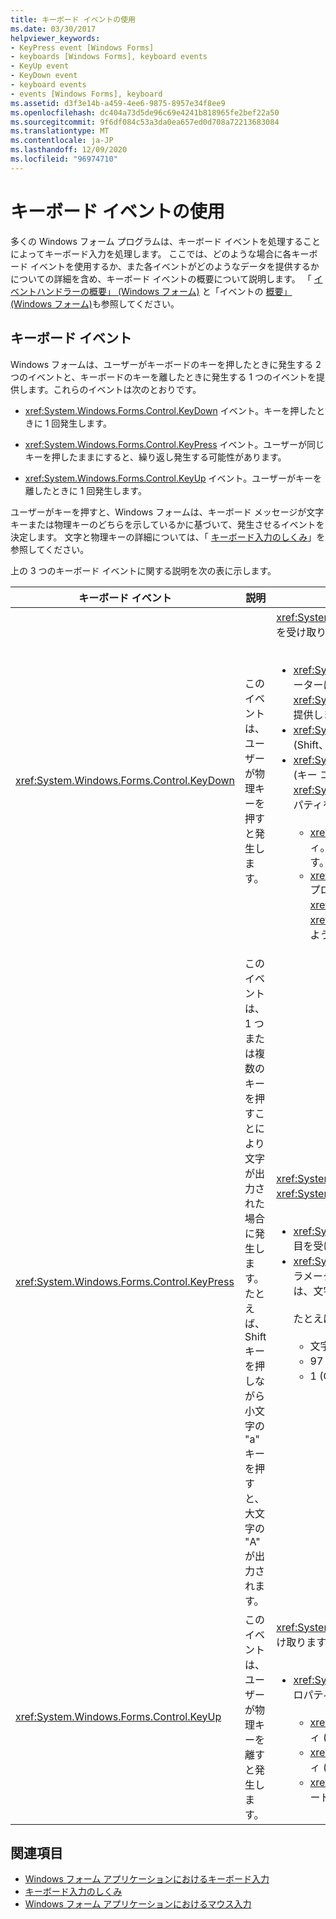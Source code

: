 ```yaml
---
title: キーボード イベントの使用
ms.date: 03/30/2017
helpviewer_keywords:
- KeyPress event [Windows Forms]
- keyboards [Windows Forms], keyboard events
- KeyUp event
- KeyDown event
- keyboard events
- events [Windows Forms], keyboard
ms.assetid: d3f3e14b-a459-4ee6-9875-8957e34f8ee9
ms.openlocfilehash: dc404a73d5de96c69e4241b818965fe2bef22a50
ms.sourcegitcommit: 9f6df084c53a3da0ea657ed0d708a72213683084
ms.translationtype: MT
ms.contentlocale: ja-JP
ms.lasthandoff: 12/09/2020
ms.locfileid: "96974710"
---
```

# <a name="using-keyboard-events"></a>キーボード イベントの使用
多くの Windows フォーム プログラムは、キーボード イベントを処理することによってキーボード入力を処理します。 ここでは、どのような場合に各キーボード イベントを使用するか、また各イベントがどのようなデータを提供するかについての詳細を含め、キーボード イベントの概要について説明します。  「 [イベントハンドラーの概要」 (Windows フォーム)](event-handlers-overview-windows-forms.md) と「イベントの [概要」 (Windows フォーム)](events-overview-windows-forms.md)も参照してください。  
  
## <a name="keyboard-events"></a>キーボード イベント  
 Windows フォームは、ユーザーがキーボードのキーを押したときに発生する 2 つのイベントと、キーボードのキーを離したときに発生する 1 つのイベントを提供します。これらのイベントは次のとおりです。  
  
- <xref:System.Windows.Forms.Control.KeyDown> イベント。キーを押したときに 1 回発生します。  
  
- <xref:System.Windows.Forms.Control.KeyPress> イベント。ユーザーが同じキーを押したままにすると、繰り返し発生する可能性があります。  
  
- <xref:System.Windows.Forms.Control.KeyUp> イベント。ユーザーがキーを離したときに 1 回発生します。  
  
 ユーザーがキーを押すと、Windows フォームは、キーボード メッセージが文字キーまたは物理キーのどちらを示しているかに基づいて、発生させるイベントを決定します。 文字と物理キーの詳細については、「 [キーボード入力のしくみ](how-keyboard-input-works.md)」を参照してください。  
  
 上の 3 つのキーボード イベントに関する説明を次の表に示します。  
  
|キーボード イベント|説明|結果|  
|--------------------|-----------------|-------------|  
|<xref:System.Windows.Forms.Control.KeyDown>|このイベントは、ユーザーが物理キーを押すと発生します。|<xref:System.Windows.Forms.Control.KeyDown> のハンドラーは、次の項目を受け取ります。<br /><br /> <ul><li><xref:System.Windows.Forms.KeyEventArgs> パラメーター。このパラメーターは、物理キーボード ボタンを示す <xref:System.Windows.Forms.KeyEventArgs.KeyCode%2A> プロパティを提供します。</li><li><xref:System.Windows.Forms.KeyEventArgs.Modifiers%2A> プロパティ (Shift、Ctrl、または Alt キー)。</li><li><xref:System.Windows.Forms.KeyEventArgs.KeyData%2A> プロパティ (キー コードと修飾子を組み合わせます)。 また、<xref:System.Windows.Forms.KeyEventArgs> パラメーターは、次のプロパティを提供します。<br /><br /> <ul><li><xref:System.Windows.Forms.KeyEventArgs.Handled%2A> プロパティ。基となるコントロールがキーを受け取らないように設定できます。</li><li><xref:System.Windows.Forms.KeyEventArgs.SuppressKeyPress%2A> プロパティ。これを使用すると、特定のキーストロークで <xref:System.Windows.Forms.Control.KeyPress> イベントと <xref:System.Windows.Forms.Control.KeyUp> イベントが発生しないようにすることができます。</li></ul></li></ul>|  
|<xref:System.Windows.Forms.Control.KeyPress>|このイベントは、1 つまたは複数のキーを押すことにより文字が出力された場合に発生します。 たとえば、Shift キーを押しながら小文字の "a" キーを押すと、大文字の "A" が出力されます。|<xref:System.Windows.Forms.Control.KeyPress> は、<xref:System.Windows.Forms.Control.KeyDown> の後に発生します。<br /><br /> <ul><li><xref:System.Windows.Forms.Control.KeyPress> のハンドラーは、次の項目を受け取ります。</li><li><xref:System.Windows.Forms.KeyPressEventArgs> パラメーター。このパラメーターには、押したキーの文字コードが入ります。 この文字コードは、文字キーと修飾子キーの組み合わせごとに一意です。<br /><br />     たとえば、"A" キーは次の文字コードを生成します。<br /><br /> <ul><li>文字コード 65 (Shift キーまたは Caps Lock キーと一緒に押した場合)</li><li>97 (単独で押した場合)</li><li>1 (Ctrl キーと一緒に押した場合)</li></ul></li></ul>|  
|<xref:System.Windows.Forms.Control.KeyUp>|このイベントは、ユーザーが物理キーを離すと発生します。|<xref:System.Windows.Forms.Control.KeyUp> のハンドラーは、次の項目を受け取ります。<br /><br /> <ul><li><xref:System.Windows.Forms.KeyEventArgs> パラメーターの値。次のプロパティを提供します。<br /><br /> <ul><li><xref:System.Windows.Forms.KeyEventArgs.KeyCode%2A> プロパティ (物理キーボード ボタンを示します)。</li><li><xref:System.Windows.Forms.KeyEventArgs.Modifiers%2A> プロパティ (Shift、Ctrl、または Alt キー)。</li><li><xref:System.Globalization.SortKey.KeyData%2A> プロパティ (キー コードと修飾子を組み合わせます)。</li></ul></li></ul>|  
  
## <a name="see-also"></a>関連項目

- [Windows フォーム アプリケーションにおけるキーボード入力](keyboard-input-in-a-windows-forms-application.md)
- [キーボード入力のしくみ](how-keyboard-input-works.md)
- [Windows フォーム アプリケーションにおけるマウス入力](mouse-input-in-a-windows-forms-application.md)
